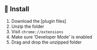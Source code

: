

:wrench: Install
-------
  1. Download the [plugin files]
  2. Unzip the folder
  3. Visit `chrome://extensions`
  4. Make sure 'Developer Mode' is enabled
  5. Drag and drop the unzipped folder

